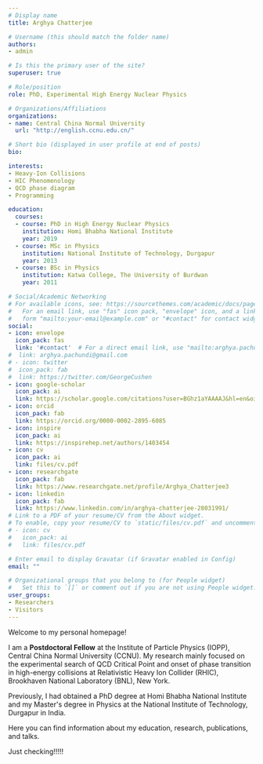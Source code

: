 ```yaml
---
# Display name
title: Arghya Chatterjee

# Username (this should match the folder name)
authors:
- admin

# Is this the primary user of the site?
superuser: true

# Role/position
role: PhD, Experimental High Energy Nuclear Physics

# Organizations/Affiliations
organizations:
- name: Central China Normal University
  url: "http://english.ccnu.edu.cn/"

# Short bio (displayed in user profile at end of posts)
bio: 

interests:
- Heavy-Ion Collisions
- HIC Phenomenology
- QCD phase diagram
- Programming

education:
  courses:
  - course: PhD in High Energy Nuclear Physics
    institution: Homi Bhabha National Institute 
    year: 2019
  - course: MSc in Physics
    institution: National Institute of Technology, Durgapur
    year: 2013
  - course: BSc in Physics
    institution: Katwa College, The University of Burdwan
    year: 2011

# Social/Academic Networking
# For available icons, see: https://sourcethemes.com/academic/docs/page-builder/#icons
#   For an email link, use "fas" icon pack, "envelope" icon, and a link in the
#   form "mailto:your-email@example.com" or "#contact" for contact widget.
social:
- icon: envelope
  icon_pack: fas
  link: '#contact'  # For a direct email link, use "mailto:arghya.pachundi@gmail.com".
#  link: arghya.pachundi@gmail.com
# - icon: twitter
#  icon_pack: fab
#  link: https://twitter.com/GeorgeCushen
- icon: google-scholar
  icon_pack: ai
  link: https://scholar.google.com/citations?user=BGhz1aYAAAAJ&hl=en&oi=ao
- icon: orcid
  icon_pack: fab
  link: https://orcid.org/0000-0002-2895-6085
- icon: inspire
  icon_pack: ai
  link: https://inspirehep.net/authors/1403454
- icon: cv
  icon_pack: ai
  link: files/cv.pdf
- icon: researchgate
  icon_pack: fab
  link: https://www.researchgate.net/profile/Arghya_Chatterjee3
- icon: linkedin
  icon_pack: fab
  link: https://www.linkedin.com/in/arghya-chatterjee-28031991/
# Link to a PDF of your resume/CV from the About widget.
# To enable, copy your resume/CV to `static/files/cv.pdf` and uncomment the lines below.
# - icon: cv
#   icon_pack: ai
#   link: files/cv.pdf

# Enter email to display Gravatar (if Gravatar enabled in Config)
email: ""

# Organizational groups that you belong to (for People widget)
#   Set this to `[]` or comment out if you are not using People widget.
user_groups:
- Researchers
- Visitors
---
```


Welcome to my personal homepage!

I am a **Postdoctoral Fellow** at the Institute of Particle Physics (IOPP), Central China Normal University (CCNU). My research mainly focused on the experimental search of QCD Critical Point and onset of phase transition in high-energy collisions at Relativistic Heavy Ion Collider (RHIC), Brookhaven National Laboratory (BNL), New York. 

Previously, I had obtained a PhD degree at Homi Bhabha National Institute and my Master's degree in Physics at the National Institute of Technology, Durgapur in India. 

Here you can find information about my education, research, publications, and talks. 


Just checking!!!!!


